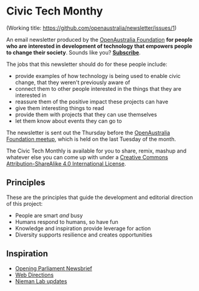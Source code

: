 # Civic Tech Monthy

(Working title: https://github.com/openaustralia/newsletter/issues/1)

An email newsletter produced by the [OpenAustralia Foundation](oaf.org.au) **for people who are interested in development of technology that empowers people to change their society**. Sounds like you? [**Subscribe**](http://eepurl.com/bcE0DX]).

The jobs that this newsletter should do for these people include:

* provide examples of how technology is being used to enable civic change, that they weren't previously aware of
* connect them to other people interested in the things that they are interested in
* reassure them of the positive impact these projects can have
* give them interesting things to read
* provide them with projects that they can use themselves
* let them know about events they can go to

The newsletter is sent out the Thursday before the [OpenAustralia Foundation meetup](http://www.meetup.com/OpenAustralia-Foundation/), which is held on the last Tuesday of the month.

The Civic Tech Monthly is available for you to share, remix, mashup and whatever else you can come up with under a [Creative Commons Attribution-ShareAlike 4.0 International License](http://creativecommons.org/licenses/by-sa/4.0/).

## Principles

These are the principles that guide the development and editorial direction of this project:

* People are smart *and* busy
* Humans respond to humans, so have fun
* Knowledge and inspiration provide leverage for action
* Diversity supports resilience and creates opportunities

## Inspiration

* [Opening Parliament Newsbrief](http://blog.openingparliament.org/)
* [Web Directions](http://www.webdirections.org/newsletter/)
* [Nieman Lab updates](http://www.niemanlab.org/subscribe/)
